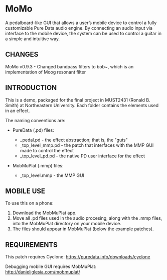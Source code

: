 # MoMo
A pedalboard-like GUI that allows a user’s mobile device to control a fully customizable Pure Data audio engine.
By connecting an audio input via interface to the mobile device, the system can be used to control a guitar in a simple and intuitive way.

## CHANGES
MoMo v0.9.3 - Changed bandpass filters to bob~, which is an implementation of Moog resonant filter

## INTRODUCTION
This is a demo, packaged for the final project in MUST2431 (Ronald B. Smith) at Northeastern University. 
Each folder contains the elements used in an effect.

The naming conventions are:

* PureData (.pd) files: 
  * <effect>_pedal.pd - the effect abstraction; that is, the "guts"
  * <effect>_top_level_mmp.pd - the patch that interfaces with the MMP GUI made to control the effect
  * <effect>_top_level_pd.pd - the native PD user interface for the effect

* MobMuPlat (.mmp) files:
  * <effect>_top_level.mmp - the MMP GUI 

## MOBILE USE
To use this on a phone:
1. Download the MobMuPlat app.
2. Move all .pd files used in the audio procesing, along with the .mmp files, into the MobMuPlat directory on your mobile device.
3. The files should appear in MobMuPlat (below the example patches).

## REQUIREMENTS
This patch requires Cyclone: https://puredata.info/downloads/cyclone

Debugging mobile GUI requires MobMuPlat: http://danieliglesia.com/mobmuplat/
